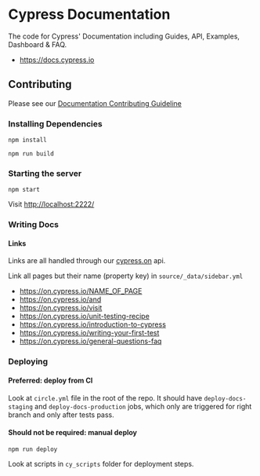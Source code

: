 # Cypress Documentation

The code for Cypress' Documentation including Guides, API, Examples, Dashboard & FAQ.

* https://docs.cypress.io

## Contributing

Please see our [Documentation Contributing Guideline](/CONTRIBUTING.md)

### Installing Dependencies

```shell
npm install

npm run build
```

### Starting the server

```shell
npm start
```

Visit [http://localhost:2222/](http://localhost:2222/)

### Writing Docs

#### Links

Links are all handled through our [cypress.on](https://github.com/cypress-io/cypress-on) api.

Link all pages but their name (property key) in `source/_data/sidebar.yml`

- https://on.cypress.io/NAME_OF_PAGE
- https://on.cypress.io/and
- https://on.cypress.io/visit
- https://on.cypress.io/unit-testing-recipe
- https://on.cypress.io/introduction-to-cypress
- https://on.cypress.io/writing-your-first-test
- https://on.cypress.io/general-questions-faq

### Deploying

#### Preferred: deploy from CI

Look at `circle.yml` file in the root of the repo. It should have 
`deploy-docs-staging` and `deploy-docs-production` jobs, which only are triggered for right
branch and only after tests pass.

#### Should not be required: manual deploy

```shell
npm run deploy
```

Look at scripts in `cy_scripts` folder for deployment steps.
